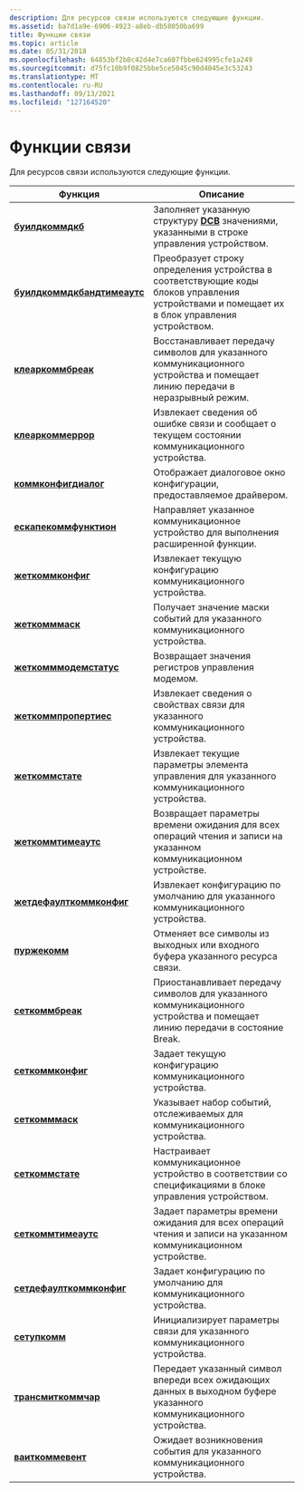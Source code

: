 ```yaml
---
description: Для ресурсов связи используются следующие функции.
ms.assetid: ba7d1a9e-6906-4923-a8eb-db58050ba699
title: Функции связи
ms.topic: article
ms.date: 05/31/2018
ms.openlocfilehash: 64853bf2b0c42d4e7ca607fbbe624995cfe1a249
ms.sourcegitcommit: d75fc10b9f0825bbe5ce5045c90d4045e3c53243
ms.translationtype: MT
ms.contentlocale: ru-RU
ms.lasthandoff: 09/13/2021
ms.locfileid: "127164520"
---
```

# <a name="communications-functions"></a>Функции связи

Для ресурсов связи используются следующие функции.



| Функция                                                   | Описание                                                                                                                    |
|------------------------------------------------------------|--------------------------------------------------------------------------------------------------------------------------------|
| [**буилдкоммдкб**](/windows/desktop/api/Winbase/nf-winbase-buildcommdcba)                       | Заполняет указанную структуру [**DCB**](/windows/desktop/api/Winbase/ns-winbase-dcb) значениями, указанными в строке управления устройством.                           |
| [**буилдкоммдкбандтимеаутс**](/windows/desktop/api/Winbase/nf-winbase-buildcommdcbandtimeoutsa) | Преобразует строку определения устройства в соответствующие коды блоков управления устройствами и помещает их в блок управления устройством. |
| [**клеаркоммбреак**](/windows/desktop/api/Winbase/nf-winbase-clearcommbreak)                   | Восстанавливает передачу символов для указанного коммуникационного устройства и помещает линию передачи в неразрывный режим.    |
| [**клеаркоммеррор**](/windows/desktop/api/Winbase/nf-winbase-clearcommerror)                   | Извлекает сведения об ошибке связи и сообщает о текущем состоянии коммуникационного устройства.                  |
| [**коммконфигдиалог**](/windows/desktop/api/Winbase/nf-winbase-commconfigdialoga)               | Отображает диалоговое окно конфигурации, предоставляемое драйвером.                                                                           |
| [**ескапекоммфунктион**](/windows/desktop/api/Winbase/nf-winbase-escapecommfunction)           | Направляет указанное коммуникационное устройство для выполнения расширенной функции.                                                     |
| [**жеткоммконфиг**](/windows/desktop/api/Winbase/nf-winbase-getcommconfig)                     | Извлекает текущую конфигурацию коммуникационного устройства.                                                                |
| [**жеткомммаск**](/windows/desktop/api/Winbase/nf-winbase-getcommmask)                         | Получает значение маски событий для указанного коммуникационного устройства.                                                   |
| [**жеткомммодемстатус**](/windows/desktop/api/Winbase/nf-winbase-getcommmodemstatus)           | Возвращает значения регистров управления модемом.                                                                                       |
| [**жеткоммпропертиес**](/windows/desktop/api/Winbase/nf-winbase-getcommproperties)             | Извлекает сведения о свойствах связи для указанного коммуникационного устройства.                               |
| [**жеткоммстате**](/windows/desktop/api/Winbase/nf-winbase-getcommstate)                       | Извлекает текущие параметры элемента управления для указанного коммуникационного устройства.                                                  |
| [**жеткоммтимеаутс**](/windows/desktop/api/Winbase/nf-winbase-getcommtimeouts)                 | Возвращает параметры времени ожидания для всех операций чтения и записи на указанном коммуникационном устройстве.                      |
| [**жетдефаулткоммконфиг**](/windows/desktop/api/Winbase/nf-winbase-getdefaultcommconfiga)       | Извлекает конфигурацию по умолчанию для указанного коммуникационного устройства.                                                   |
| [**пуржекомм**](/windows/desktop/api/Winbase/nf-winbase-purgecomm)                             | Отменяет все символы из выходных или входного буфера указанного ресурса связи.                                |
| [**сеткоммбреак**](/windows/desktop/api/Winbase/nf-winbase-setcommbreak)                       | Приостанавливает передачу символов для указанного коммуникационного устройства и помещает линию передачи в состояние Break.       |
| [**сеткоммконфиг**](/windows/desktop/api/Winbase/nf-winbase-setcommconfig)                     | Задает текущую конфигурацию коммуникационного устройства.                                                                     |
| [**сеткомммаск**](/windows/desktop/api/Winbase/nf-winbase-setcommmask)                         | Указывает набор событий, отслеживаемых для коммуникационного устройства.                                                         |
| [**сеткоммстате**](/windows/desktop/api/Winbase/nf-winbase-setcommstate)                       | Настраивает коммуникационное устройство в соответствии со спецификациями в блоке управления устройством.                                  |
| [**сеткоммтимеаутс**](/windows/desktop/api/Winbase/nf-winbase-setcommtimeouts)                 | Задает параметры времени ожидания для всех операций чтения и записи на указанном коммуникационном устройстве.                           |
| [**сетдефаулткоммконфиг**](/windows/desktop/api/Winbase/nf-winbase-setdefaultcommconfiga)       | Задает конфигурацию по умолчанию для коммуникационного устройства.                                                                    |
| [**сетупкомм**](/windows/desktop/api/Winbase/nf-winbase-setupcomm)                             | Инициализирует параметры связи для указанного коммуникационного устройства.                                               |
| [**трансмиткоммчар**](/windows/desktop/api/Winbase/nf-winbase-transmitcommchar)               | Передает указанный символ впереди всех ожидающих данных в выходном буфере указанного коммуникационного устройства.         |
| [**ваиткоммевент**](/windows/desktop/api/Winbase/nf-winbase-waitcommevent)                     | Ожидает возникновения события для указанного коммуникационного устройства.                                                             |



 

 

 



